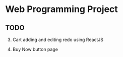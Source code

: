 # Web Programming Project

## TODO

3. Cart adding and editing redo using ReactJS

5. Buy Now button page
